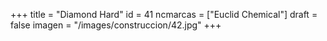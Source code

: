 +++
title = "Diamond Hard"
id = 41
ncmarcas = ["Euclid Chemical"]
draft = false
imagen = "/images/construccion/42.jpg"
+++

<!--more-->